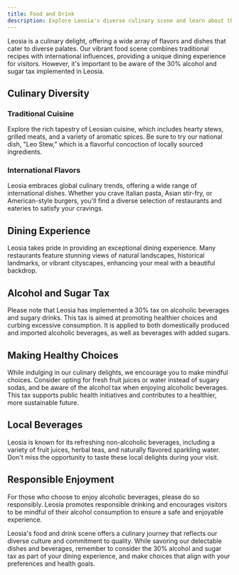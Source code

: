 ```yaml
---
title: Food and Drink
description: Explore Leosia's diverse culinary scene and learn about the 30% alcohol and sugar tax.
---
```


Leosia is a culinary delight, offering a wide array of flavors and dishes that cater to diverse palates. Our vibrant food scene combines traditional recipes with international influences, providing a unique dining experience for visitors. However, it's important to be aware of the 30% alcohol and sugar tax implemented in Leosia.

## Culinary Diversity

### Traditional Cuisine

Explore the rich tapestry of Leosian cuisine, which includes hearty stews, grilled meats, and a variety of aromatic spices. Be sure to try our national dish, "Leo Stew," which is a flavorful concoction of locally sourced ingredients.

### International Flavors

Leosia embraces global culinary trends, offering a wide range of international dishes. Whether you crave Italian pasta, Asian stir-fry, or American-style burgers, you'll find a diverse selection of restaurants and eateries to satisfy your cravings.

## Dining Experience

Leosia takes pride in providing an exceptional dining experience. Many restaurants feature stunning views of natural landscapes, historical landmarks, or vibrant cityscapes, enhancing your meal with a beautiful backdrop.

## Alcohol and Sugar Tax

Please note that Leosia has implemented a 30% tax on alcoholic beverages and sugary drinks. This tax is aimed at promoting healthier choices and curbing excessive consumption. It is applied to both domestically produced and imported alcoholic beverages, as well as beverages with added sugars.

## Making Healthy Choices

While indulging in our culinary delights, we encourage you to make mindful choices. Consider opting for fresh fruit juices or water instead of sugary sodas, and be aware of the alcohol tax when enjoying alcoholic beverages. This tax supports public health initiatives and contributes to a healthier, more sustainable future.

## Local Beverages

Leosia is known for its refreshing non-alcoholic beverages, including a variety of fruit juices, herbal teas, and naturally flavored sparkling water. Don't miss the opportunity to taste these local delights during your visit.

## Responsible Enjoyment

For those who choose to enjoy alcoholic beverages, please do so responsibly. Leosia promotes responsible drinking and encourages visitors to be mindful of their alcohol consumption to ensure a safe and enjoyable experience.

Leosia's food and drink scene offers a culinary journey that reflects our diverse culture and commitment to quality. While savoring our delectable dishes and beverages, remember to consider the 30% alcohol and sugar tax as part of your dining experience, and make choices that align with your preferences and health goals.
